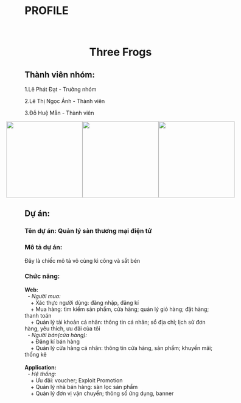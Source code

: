 <h1>PROFILE</h1>
<br>
<H1 style ="width:100%; text-align:center;">Three Frogs</h1>

<h2>Thành viên nhóm:</h2>
  <p>1.Lê Phát Đạt - Trưởng nhóm</p>
  <p>2.Lê Thị Ngọc Ánh - Thành viên</p>
  <p>3.Đỗ Huệ Mẫn - Thành viên</p>
  <center>
  <div style="display:flex;justify-content: center;align-items: center;">
    <img style="float:left; width:200px;" src="https://github.com/T6-PTPM2023-A209-E-commerce/Profile/assets/130044304/c64eefea-6a7d-445c-8657-5787266d6d00">
    <img style="float:left; width:200px;" src="https://github.com/T6-PTPM2023-A209-E-commerce/Profile/assets/130044304/fbd05568-7479-4266-8766-1e3f55722b95">
    <img style="float:left; width:200px;" src="https://github.com/T6-PTPM2023-A209-E-commerce/Profile/assets/130044304/2a0db345-9de3-4481-9e84-4bbd699f65db">
  </div>
    </center>
  <h2>Dự án:</h2>
  <span><h3>Tên dự án: Quản lý sàn thương mại điện tử</h3></span>
  <h3>Mô tả dự án: </h3>
  Đây là chiếc mô tả vô cùng kì công và sắt bén
  <h3>Chức năng:</h3>  
  <b>Web:</b><br>
  &nbsp <i>- Người mua:</i><br>
  &nbsp &nbsp + Xác thực người dùng: đăng nhập, đăng kí<br>
  &nbsp &nbsp + Mua hàng: tìm kiếm sản phẩm, cửa hàng; quản lý giỏ hàng; đặt hàng; thanh toán<br>
  &nbsp &nbsp + Quản lý tài khoản cá nhân: thông tin cá nhân; sổ địa chỉ; lịch sử đơn hàng, yêu thích, ưu đãi của tôi
  <br>
  &nbsp <i>- Người bán(cửa hàng):</i><br>
  &nbsp &nbsp + Đăng kí bán hàng<br>
  &nbsp &nbsp + Quản lý cửa hàng cá nhân: thông tin cửa hàng, sản phẩm; khuyến mãi; thống kê  <br><br>
  <b>Application:</b> <br>
  &nbsp <i>- Hệ thống:</i><br>
  &nbsp &nbsp + Ưu đãi: voucher; Exploit Promotion<br>
  &nbsp &nbsp + Quản lý nhà bán hàng: sàn lọc sản phẩm <br>
  &nbsp &nbsp + Quản lý đơn vị vận chuyển; thông số ứng dụng, banner<br> 

  



